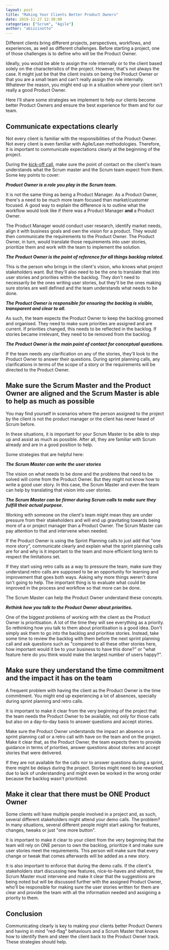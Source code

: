 ```yaml
---
layout: post
title: "Making Your Clients Better Product Owners"
date: 2019-11-27 12:30:00
categories: ["Scrum", "Agile"]
author: "abizzinotto"
---
```


Different clients bring different projects, perspectives, workflows, and experiences, as well as different challenges. Before starting a project, one of those challenges is to define who will be the Product Owner. 

Ideally, you would be able to assign the role internally or to the client based solely on the characteristics of the project. However, that's not always the case. It might just be that the client insists on being the Product Owner or that you are a small team and can't really assign the role internally. Whatever the reason, you might end up in a situation where your client isn't really a good Product Owner.

Here I'll share some strategies we implement to help our clients become better Product Owners and ensure the best experience for them and for our team.

<!--more-->

## Communicate expectations clearly

Not every client is familiar with the responsibilities of the Product Owner. Not every client is even familiar with Agile/Lean methodologies. Therefore, it is important to communicate expectations clearly at the beginning of the project.

During the [kick-off call](https://www.ombulabs.com/blog/agile/continuous-learning/kickoff-calls.html), make sure the point of contact on the client's team understands what the Scrum master and the Scrum team expect from them. Some key points to cover:

**_Product Owner is a role you play in the Scrum team._**

It is not the same thing as being a Product Manager. As a Product Owner, there's a need to be much more team focused than market/customer focused. A good way to explain the difference is to outline what the workflow would look like if there was a Product Manager **and** a Product Owner.

The Product Manager would conduct user research, identify market needs, align it with business goals and own the vision for a product. They would then communicate the requirements to the Product Owner. The Product Owner, in turn, would translate those requirements into user stories, prioritize them and work with the team to implement the solution.

**_The Product Owner is the point of reference for all things backlog related._** 

This is the person who brings in the client's vision, who knows what project stakeholders want. But they'll also need to be the one to translate that into user stories and priorities within the backlog. They don't need to necessarily be the ones writing user stories, but they'll be the ones making sure stories are well defined and the team understands what needs to be done.

**_The Product Owner is responsible for ensuring the backlog is visible, transparent and clear to all._** 

As such, the team expects the Product Owner to keep the backlog groomed and organised. They need to make sure priorities are assigned and are current. If priorities changed, this needs to be reflected in the backlog. If stories became irrelevant, they need to be removed from the backlog.

**_The Product Owner is the main point of contact for conceptual questions._** 

If the team needs any clarification on any of the stories, they'll look to the Product Owner to answer their questions. During sprint planning calls, any clarifications in terms of the scope of a story or the requirements will be directed to the Product Owner.

## Make sure the Scrum Master and the Product Owner are aligned and the Scrum Master is able to help as much as possible

You may find yourself in scenarios where the person assigned to the project by the client is not the product manager or the client has never heard of Scrum before.

In these situations, it is important for your Scrum Master to be able to step up and assist as much as possible. After all, they are familiar with Scrum already and are in a good position to help.

Some strategies that are helpful here:

**_The Scrum Master can write the user stories_** 

The vision on what needs to be done and the problems that need to be solved will come from the Product Owner. But they might not know how to write a good user story. In this case, the Scrum Master and even the team can help by translating that vision into user stories.

**_The Scrum Master can be firmer during Scrum calls to make sure they fulfill their actual purpose._** 

Working with someone on the client's team might mean they are under pressure from their stakeholders and will end up gravitating towards being more of a or project manager than a Product Owner. The Scrum Master can pay attention to that and intervene when needed. 

If the Product Owner is using the Sprint Planning calls to just add that "one more story", communicate clearly and explain what the sprint planning calls are for and why is it important to the team and more efficient long term to respect the limitations set. 

If they start using retro calls as a way to pressure the team, make sure they understand retro calls are supposed to be an opportunity for learning and improvement that goes both ways. Asking why more things weren't done isn't going to help. The important thing is to evaluate what could be improved in the process and workflow so that more can be done. 

The Scrum Master can help the Product Owner understand these concepts.

**_Rethink how you talk to the Product Owner about priorities._** 

One of the biggest problems of working with the client as the Product Owner is prioritisation. A lot of the time they will see everything as a priority. So rethinking how you talk to them about prioritisation is a good idea. Don't simply ask them to go into the backlog and prioritise stories. Instead, take some time to review the backlog with them before the next sprint planning call and ask questions such as "compared to all these other stories here, how important would it be to your business to have this done?" or "what feature here do you think would make the largest number of users happy?".

## Make sure they understand the time commitment and the impact it has on the team

A frequent problem with having the client as the Product Owner is the time commitment. You might end up experiencing a lot of absences, specially during sprint planning and retro calls. 

It is important to make it clear from the very beginning of the project that the team needs the Product Owner to be available, not only for those calls but also on a day-to-day basis to answer questions and accept stories.

Make sure the Product Owner understands the impact an absence on a sprint planning call or a retro call with have on the team and on the project. Make it clear that, as the Product Owner, the team expects them to provide guidance in terms of priorities, answer questions about stories and accept stories that were delivered. 

If they are not available for the calls nor to answer questions during a sprint, there might be delays during the project. Stories might need to be reworked due to lack of understanding and might even be worked in the wrong order because the backlog wasn't prioritized.

## Make it clear that there must be ONE Product Owner

Some clients will have multiple people involved in a project and, as such, several different stakeholders might attend your demo calls. The problem? In many situations, several different people might start asking for features, changes, tweaks or just "one more button".

It is important to make it clear to your client from the very beginning that the team will rely on ONE person to own the backlog, prioritize it and make sure user stories meet the requirements. This person will make sure that every change or tweak that comes afterwards will be added as a new story.

It is also important to enforce that during the demo calls. If the client's stakeholders start discussing new features, nice-to-haves and whatnot, the Scrum Master must intervene and make it clear that the suggestions are being noted but will be discussed further with the assigned Product Owner, who'll be responsible for making sure the user stories written for them are clear and provide the team with all the information needed and assigning a priority to them.

## Conclusion

Communicating clearly is key to making your clients better Product Owners and having in mind "red-flag" behaviours and a Scrum Master that knows how to identify them and steer the client back to the Product Owner track. These strategies should help.
